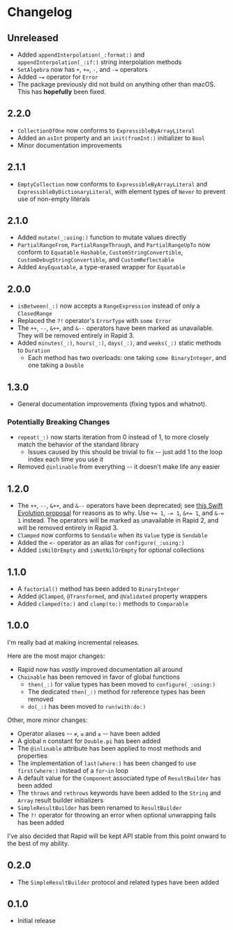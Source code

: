 # Changelog

## Unreleased

 - Added `appendInterpolation(_:format:)` and `appendInterpolation(_:if:)` string interpolation methods
 - `SetAlgebra` now has `+`, `+=`, `-`, and `-=` operators
 - Added `~=` operator for `Error`
 - The package previously did not build on anything other than macOS. This has **hopefully** been fixed.

## 2.2.0

 - `CollectionOfOne` now conforms to `ExpressibleByArrayLiteral`
 - Added an `asInt` property and an `init(fromInt:)` initializer to `Bool`
 - Minor documentation improvements

## 2.1.1

 - `EmptyCollection` now conforms to `ExpressibleByArrayLiteral` and `ExpressibleByDictionaryLiteral`, with element types of `Never` to prevent use of non-empty literals

## 2.1.0

 - Added `mutate(_:using:)` function to mutate values directly
 - `PartialRangeFrom`, `PartialRangeThrough`, and `PartialRangeUpTo` now conform to `Equatable` `Hashable`, `CustomStringConvertible`, `CustomDebugStringConvertible`, and `CustomReflectable`
 - Added `AnyEquatable`, a type-erased wrapper for `Equatable`

## 2.0.0

 - `isBetween(_:)` now accepts a `RangeExpression` instead of only a `ClosedRange`
 - Replaced the `?!` operator's `ErrorType` with `some Error`
 - The `++`, `--`, `&++`, and `&--` operators have been marked as unavailable. They will be removed entirely in Rapid 3.
 - Added `minutes(_:)`, `hours(_:)`, `days(_:)`, and `weeks(_:)` static methods to `Duration` 
   - Each method has two overloads: one taking `some BinaryInteger`, and one taking a `Double`

## 1.3.0

 - General documentation improvements (fixing typos and whatnot).

### Potentially Breaking Changes

 - `repeat(_:)` now starts iteration from 0 instead of 1, to more closely match the behavior of the standard library
   - Issues caused by this should be trivial to fix -- just add 1 to the loop index each time you use it
 - Removed `@inlinable` from everything -- it doesn't make life any easier

## 1.2.0

 - The `++`, `--`, `&++`, and `&--` operators have been deprecated; see [this Swift Evolution proposal](https://github.com/apple/swift-evolution/blob/main/proposals/0004-remove-pre-post-inc-decrement.md) for reasons as to why. Use `+= 1`, `-= 1`, `&+= 1`, and `&-= 1` instead. The operators will be marked as unavailable in Rapid 2, and will be removed entirely in Rapid 3.
 - `Clamped` now conforms to `Sendable` when its `Value` type is `Sendable`
 - Added the `<-` operator as an alias for `configure(_:using:)`
 - Added `isNilOrEmpty` and `isNotNilOrEmpty` for optional collections

## 1.1.0

 - A `factorial()` method has been added to `BinaryInteger`
 - Added `@Clamped`, `@Transformed`, and `@Validated` property wrappers
 - Added `clamped(to:)` and `clamp(to:)` methods to `Comparable`

## 1.0.0

I'm really bad at making incremental releases.

Here are the most major changes:
 
 - Rapid now has *vastly* improved documentation all around
 - `Chainable` has been removed in favor of global functions
   - `then(_:)` for value types has been moved to `configure(_:using:)`
   - The dedicated `then(_:)` method for reference types has been removed
   - `do(_:)` has been moved to `run(with:do:)`

Other, more minor changes:

 - Operator aliases -- `≠`, `≤` and `≥` -- have been added
 - A global `π` constant for `Double.pi` has been added
 - The `@inlinable` attribute has been applied to most methods and properties
 - The implementation of `last(where:)` has been changed to use `first(where:)` instead of a `for`-`in` loop
 - A default value for the `Component` associated type of `ResultBuilder` has been added
 - The `throws` and `rethrows` keywords have been added to the `String` and `Array` result builder initializers
 - `SimpleResultBuilder` has been renamed to `ResultBuilder`
 - The `?!` operator for throwing an error when optional unwrapping fails has been added
 
I've also decided that Rapid will be kept API stable from this point onward to the best of my ability.

## 0.2.0

 - The `SimpleResultBuilder` protocol and related types have been added

## 0.1.0

 - Initial release
